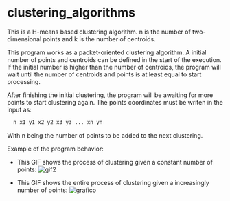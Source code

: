 # clustering_algorithms
This is a H-means based clustering algorithm. n is the number of two-dimensional points and k is the number of centroids.

This program works as a packet-oriented clustering algorithm. A initial number of points and centroids can be defined in the start of the execution. If the initial number is higher than the number of centroids, the program will wait until the number of centroids and points is at least equal to start processing.

After finishing the initial clustering, the program will be awaiting for more points to start clustering again.
The points coordinates must be writen in the input as:

```bash
  n x1 y1 x2 y2 x3 y3 ... xn yn
```

With n being the number of points to be added to the next clustering.

Example of the program behavior:

- This GIF shows the process of clustering given a constant number of points: 
![gif2](https://user-images.githubusercontent.com/118558122/219137153-73b8f11d-c2aa-40ab-a2aa-b53f0864356b.gif)


- This GIF shows the entire process of clustering given a increasingly number of points:
![grafico](https://user-images.githubusercontent.com/118558122/219134302-e03d4c72-2a2d-4667-a496-fdc1c834d8d5.gif)


